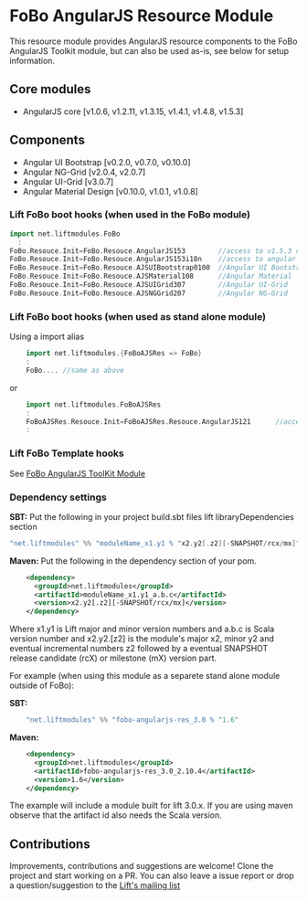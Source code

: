 # FoBo AngularJS Resource Module

This resource module provides AngularJS resource components to the FoBo AngularJS Toolkit module, 
but can also be used as-is, see below for setup information.

## Core modules 

- AngularJS core [v1.0.6, v1.2.11, v1.3.15, v1.4.1, v1.4.8, v1.5.3]

## Components

- Angular UI Bootstrap [v0.2.0, v0.7.0, v0.10.0]
- Angular NG-Grid [v2.0.4, v2.0.7]
- Angular UI-Grid [v3.0.7]
- Angular Material Design [v0.10.0, v1.0.1, v1.0.8]

### Lift FoBo boot hooks (when used in the FoBo module)

```scala
import net.liftmodules.FoBo 
  :
FoBo.Resouce.Init=FoBo.Resouce.AngularJS153        //access to v1.5.3 core files 
FoBo.Resouce.Init=FoBo.Resouce.AngularJS153i18n    //access to angular i18n files 
FoBo.Resouce.Init=FoBo.Resouce.AJSUIBootstrap0100  //Angular UI Bootstrap
FoBo.Resouce.Init=FoBo.Resouce.AJSMaterial108      //Angular Material
FoBo.Resouce.Init=FoBo.Resouce.AJSUIGrid307        //Angular UI-Grid
FoBo.Resouce.Init=FoBo.Resouce.AJSNGGrid207        //Angular NG-Grid
```
### Lift FoBo boot hooks (when used as stand alone module)

Using a import alias
```scala
    import net.liftmodules.{FoBoAJSRes => FoBo} 
    :
    FoBo.... //same as above
```
or 
```scala
    import net.liftmodules.FoBoAJSRes 
    :
    FoBoAJSRes.Resouce.Init=FoBoAJSRes.Resouce.AngularJS121      //access to core files
    : 
```
    
### Lift FoBo Template hooks

See [FoBo AngularJS ToolKit Module](https://github.com/karma4u101/Angular/AngularJS)

### Dependency settings

**SBT:**
Put the following in your project build.sbt files lift libraryDependencies section 
```scala
"net.liftmodules" %% "moduleName_x1.y1 % "x2.y2[.z2][-SNAPSHOT/rcx/mx]"
```
**Maven:** Put the following in the dependency section of your pom.
```xml
    <dependency>
      <groupId>net.liftmodules</groupId>
      <artifactId>moduleName_x1.y1_a.b.c</artifactId>
      <version>x2.y2[.z2][-SNAPSHOT/rcx/mx]</version>
    </dependency>
```
Where x1.y1 is Lift major and minor version numbers and a.b.c is Scala
version number and x2.y2.[z2] is the module's major x2, minor y2 and
eventual incremental numbers z2 followed by a eventual SNAPSHOT 
release candidate (rcX) or milestone (mX) version part.

For example (when using this module as a separete stand alone module outside of FoBo):

**SBT:**
```scala
    "net.liftmodules" %% "fobo-angularjs-res_3.0 % "1.6"
```
**Maven:**
```xml
    <dependency>
      <groupId>net.liftmodules</groupId>
      <artifactId>fobo-angularjs-res_3.0_2.10.4</artifactId>
      <version>1.6</version>
    </dependency>
```
The example will include a module built for lift 3.0.x. 
If you are using maven observe that the artifact id also needs the Scala version.

## Contributions
Improvements, contributions and suggestions are welcome! Clone the project and start working on a PR. You can also leave a issue report 
or drop a question/suggestion to the [Lift's mailing list](http://groups.google.com/group/liftweb/) 

